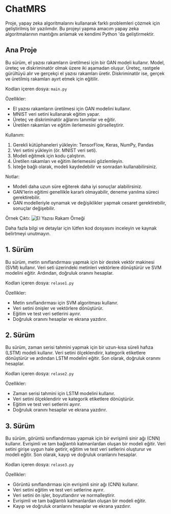 # ChatMRS

Proje, yapay zeka algoritmalarını kullanarak farklı problemleri çözmek için geliştirilmiş bir yazılımdır.
Bu projeyi yapma amacım yapay zeka algoritmalarının mantığını anlamak ve kendimi Python 'da geliştirmektir.

## Ana Proje 

Bu sürüm, el yazısı rakamların üretilmesi için bir GAN modeli kullanır. Model, üreteç ve diskriminatör olmak üzere iki aşamadan oluşur. Üreteç, rastgele gürültüyü alır ve gerçekçi el yazısı rakamları üretir. Diskriminatör ise, gerçek ve üretilmiş rakamları ayırt etmek için eğitilir.

Kodları içeren dosya: `main.py`

Özellikler:
- El yazısı rakamların üretilmesi için GAN modelini kullanır.
- MNIST veri setini kullanarak eğitim yapar.
- Üreteç ve diskriminatör ağlarını tanımlar ve eğitir.
- Üretilen rakamları ve eğitim ilerlemesini görselleştirir.

Kullanım:
1. Gerekli kütüphaneleri yükleyin: TensorFlow, Keras, NumPy, Pandas
2. Veri setini yükleyin (ör. MNIST veri seti).
3. Modeli eğitmek için kodu çalıştırın.
4. Üretilen rakamları ve eğitim ilerlemesini gözlemleyin.
5. İsteğe bağlı olarak, modeli kaydedebilir ve sonradan kullanabilirsiniz.

Notlar:
- Modeli daha uzun süre eğiterek daha iyi sonuçlar alabilirsiniz.
- GAN'lerin eğitimi genellikle kararlı olmayabilir, deneme yanılma süreci gerektirebilir.
- GAN modelleriyle oynamak ve değişiklikler yapmak cesaret gerektirebilir, sonuçlar değişebilir.

Örnek Çıktı:
![El Yazısı Rakam Örneği](example_output.png)

Daha fazla bilgi ve detaylar için lütfen kod dosyasını inceleyin ve kaynak belirtmeyi unutmayın.

## 1. Sürüm

Bu sürüm, metin sınıflandırması yapmak için bir destek vektör makinesi (SVM) kullanır. Veri seti üzerindeki metinleri vektörlere dönüştürür ve SVM modelini eğitir. Ardından, doğruluk oranını hesaplar.

Kodları içeren dosya: `relase1.py`

Özellikler:
- Metin sınıflandırması için SVM algoritması kullanır.
- Veri setini önişler ve vektörlere dönüştürür.
- Eğitim ve test veri setlerini ayırır.
- Doğruluk oranını hesaplar ve ekrana yazdırır.

## 2. Sürüm

Bu sürüm, zaman serisi tahmini yapmak için bir uzun-kısa süreli hafıza (LSTM) modeli kullanır. Veri setini ölçeklendirir, kategorik etiketlere dönüştürür ve ardından LSTM modelini eğitir. Son olarak, doğruluk oranını hesaplar.

Kodları içeren dosya: `relase2.py`

Özellikler:
- Zaman serisi tahmini için LSTM modelini kullanır.
- Veri setini ölçeklendirir ve kategorik etiketlere dönüştürür.
- Eğitim ve test veri setlerini ayırır.
- Doğruluk oranını hesaplar ve ekrana yazdırır.

## 3. Sürüm

Bu sürüm, görüntü sınıflandırması yapmak için bir evrişimli sinir ağı (CNN) kullanır. Evrişimli ve tam bağlantılı katmanlardan oluşan bir modeli eğitir. Veri setini girişe uygun hale getirir, eğitim ve test veri setlerini oluşturur ve modeli eğitir. Son olarak, kayıp ve doğruluk oranlarını hesaplar.

Kodları içeren dosya: `relase3.py`

Özellikler:
- Görüntü sınıflandırması için evrişimli sinir ağı (CNN) kullanır.
- Veri setini eğitim ve test veri setlerine ayırır.
- Veri setini ön işler, boyutlandırır ve normalleştirir.
- Evrişimli ve tam bağlantılı katmanlardan oluşan bir modeli eğitir.
- Kayıp ve doğruluk oranlarını hesaplar ve ekrana yazdırır.
